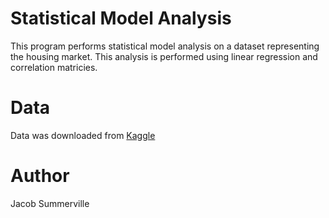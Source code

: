 # Statistical Model Analysis

This program performs statistical model analysis on a dataset representing the housing market. This analysis is performed using linear regression and correlation matricies.

# Data

Data was downloaded from [Kaggle](https://www.kaggle.com/c/house-prices-advanced-regression-techniques/overview)

# Author

Jacob Summerville